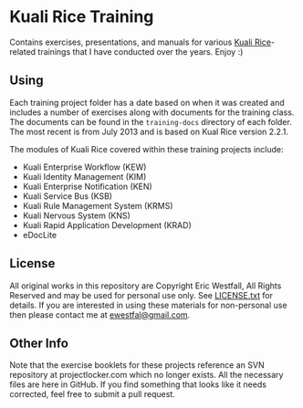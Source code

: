 # Kuali Rice Training

Contains exercises, presentations, and manuals for various [Kuali Rice](http://rice.kuali.org)-related trainings that I have conducted over the years. Enjoy :)

## Using

Each training project folder has a date based on when it was created and includes a number of exercises along with documents for the training class. The documents can be found in the ```training-docs``` directory of each folder. The most recent is from July 2013 and is based on Kual Rice version 2.2.1.

The modules of Kuali Rice covered within these training projects include:

* Kuali Enterprise Workflow (KEW)
* Kuali Identity Management (KIM)
* Kuali Enterprise Notification (KEN)
* Kuali Service Bus (KSB)
* Kuali Rule Management System (KRMS)
* Kuali Nervous System (KNS)
* Kuali Rapid Application Development (KRAD)
* eDocLite

## License

All original works in this repository are Copyright Eric Westfall, All Rights Reserved and may be used for personal use only. See [LICENSE.txt](LICENSE.txt) for details. If you are interested in using these materials for non-personal use then please contact me at ewestfal@gmail.com.

## Other Info

Note that the exercise booklets for these projects reference an SVN repository at projectlocker.com which no longer exists. All the necessary files are here in GitHub. If you find something that looks like it needs corrected, feel free to submit a pull request.

